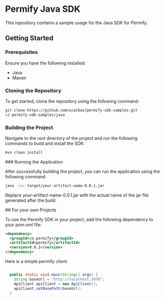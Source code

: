 # Permify Java SDK

This repository contains a sample usage for the Java SDK for Permify.

## Getting Started

### Prerequisites

Ensure you have the following installed:
- Java
- Maven

### Cloning the Repository

To get started, clone the repository using the following command:

```sh
git clone https://github.com/ucatbas/permify-sdk-samples.git
cd permify-sdk-samples/java
```

### Building the Project

Navigate to the root directory of the project and run the following commands to build and install the SDK:

```sh
mvn clean install
```

### Running the Application

After successfully building the project, you can run the application using the following command:

```sh
java -jar target/your-artifact-name-0.0.1.jar
```

Replace your-artifact-name-0.0.1.jar with the actual name of the jar file generated after the build.

## For your own Projects

To use the Permify SDK in your project, add the following dependency to your pom.xml file:

```xml
<dependency>
  <groupId>co.permify</groupId>
  <artifactId>permify</artifactId>
  <version>0.0.1</version>
</dependency>
```

Here is a simple permify client:

```java

  public static void main(String[] args) {
    String baseUrl = "http://localhost:3476";
    ApiClient apiClient = new ApiClient();
    apiClient.setBasePath(baseUrl);
  }
  
```

